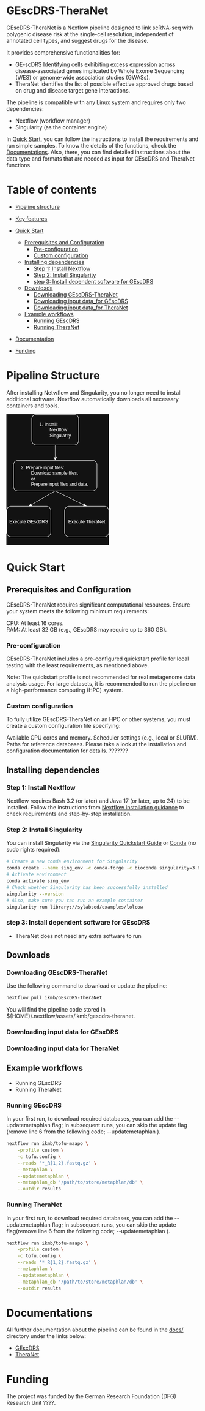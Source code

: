 # GEscDRS-TheraNet

GEscDRS-TheraNet is a Nexflow pipeline designed to link scRNA-seq with polygenic disease risk at the single-cell resolution, independent of annotated cell types, and suggest drugs for the disease.  

It provides comprehensive functionalities for:  
 - GE-scDRS Identifying cells exhibiting excess expression across disease-associated genes implicated by Whole Exome Sequencing (WES) or genome-wide association studies (GWASs).  
 - TheraNet identifies the list of possible effective approved drugs based on drug and disease target gene interactions.   

The pipeline is compatible with any Linux system and requires only two dependencies:  
 - Nextflow (workflow manager)  
 - Singularity  (as the container engine)

In [Quick Start](#quick-start), you can follow the instructions to install the requirements and run simple samples.
To know the details of the functions, check the [Documentations](#documentations). Also, there, you can find detailed instructions about the data type and formats that are needed as input for GEscDRS and TheraNet functions.
 
# Table of contents
- [Pipeline structure](#pipeline-structure)
- [Key features](#key-features)

- [Quick Start](#quick-start)
	- [Prerequisites and Configuration](#prerequisites-and-configuration)
    	- [Pre-configuration](#pre-configuration)
    	- [Custom configuration](#custom-configuration)
	- [Installing dependencies](#installing-dependencies)
		- [Step 1: Install Nextflow](#step-1-Install-nextflow)
		- [Step 2: Install Singularity ](#step-2-Install-singularity)
    	- [step 3: Install dependent software for GEscDRS](#step-3-install-dependent-software-for-gescdrs)
     - [Downloads](#downloads)
       - [Downloading GEscDRS-TheraNet](#downloading-gescdrs-theranet)
       - [Downloading input data_for GEscDRS](#downloading-input-data-for-gescdrs)
       - [Downloading input data_for TheraNet](#downloading-input-data-for-theranet)
     - [Example workflows](#example-workflows)
		- [Running GEscDRS](#running-gescdrs)
		- [Running TheraNet](#running-theranet)
- [Documentation](#documentation)
- [Funding](#funding)
  
# Pipeline Structure
After installing Netwflow and Singularity, you no longer need to install additional software.
Nextflow automatically downloads all necessary containers and tools.

![Image Alt Text](https://github.com/seirana/GEscDRS-TheraNet/blob/main/Images/Pipeline%20Structure.png)

# Quick Start
## Prerequisites and Configuration
GEscDRS-TheraNet requires significant computational resources. Ensure your system meets the following minimum requirements:

CPU: At least 16 cores.    
RAM: At least 32 GB (e.g., GEscDRS may require up to 360 GB).

### Pre-configuration
GEscDRS-TheraNet includes a pre-configured quickstart profile for local testing with the least requirements, as mentioned above.

Note: The quickstart profile is not recommended for real metagenome data analysis usage.
For large datasets, it is recommended to run the pipeline on a high-performance computing (HPC) system.

### Custom configuration
To fully utilize GEscDRS-TheraNet on an HPC or other systems, you must create a custom configuration file specifying:

Available CPU cores and memory.
Scheduler settings (e.g., local or SLURM).
Paths for reference databases.
Please take a look at the installation and configuration documentation for details. ???????

## Installing dependencies
### Step 1: Install Nextflow
Nextflow requires Bash 3.2 (or later) and Java 17 (or later, up to 24) to be installed. Follow the instructions from [Nextflow installation guidance](https://www.nextflow.io/docs/latest/install.html#install-page) to check requirements and step-by-step installation.

### Step 2: Install Singularity 
You can install Singularity via the [Singularity Quickstart Guide](https://docs.sylabs.io/guides/3.9/user-guide/quick_start.html) or
[Conda](https://docs.conda.io/projects/conda/en/latest/user-guide/install/index.html) (no sudo rights required):
```bash
# Create a new conda environment for Singularity
conda create --name sing_env -c conda-forge -c bioconda singularity=3.8 
# Activate environment
conda activate sing_env
# Check whether Singularity has been successfully installed
singularity --version
# Also, make sure you can run an example container
singularity run library://sylabsed/examples/lolcow
```

### step 3: Install dependent software for GEscDRS
* TheraNet does not need any extra software to run

## Downloads
### Downloading GEscDRS-TheraNet
Use the following command to download or update the pipeline:
```bash
nextflow pull ikmb/GEscDRS-TheraNet
```
You will find the pipeline code stored in ${HOME}/.nextflow/assets/ikmb/gescdrs-theranet.

### Downloading input data for GEsxDRS
### Downloading input data for TheraNet


## Example workflows
* Running GEscDRS	
* Running TheraNet
  
### Running GEscDRS	
In your first run, to download required databases, you can add the --updatemetaphlan flag; in subsequent runs, you can skip the update flag (remove line 6 from the following code; --updatemetaphlan \).
```bash
nextflow run ikmb/tofu-maapo \
    -profile custom \
    -c tofu.config \
    --reads '*_R{1,2}.fastq.gz' \
    --metaphlan \
    --updatemetaphlan \
    --metaphlan_db '/path/to/store/metaphlan/db' \
    --outdir results
```
	
### Running TheraNet
In your first run, to download required databases, you can add the --updatemetaphlan flag; in subsequent runs, you can skip the update flag(remove line 6 from the following code; --updatemetaphlan \).
```bash
nextflow run ikmb/tofu-maapo \
    -profile custom \
    -c tofu.config \
    --reads '*_R{1,2}.fastq.gz' \
    --metaphlan \
    --updatemetaphlan \
    --metaphlan_db '/path/to/store/metaphlan/db' \
    --outdir results
```

# Documentations 
All further documentation about the pipeline can be found in the [docs/](https://github.com/seirana/GEscDRS-TheraNet/blob/main/docs) directory under the links below:
* [GEscDRS](https://github.com/seirana/GEscDRS-TheraNet/blob/main/docs/gescDRS)
* [TheraNet](https://github.com/seirana/GEscDRS-TheraNet/blob/main/docs/theranet)

# Funding
The project was funded by the German Research Foundation (DFG) Research Unit ????.

